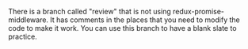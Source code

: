 There is a branch called "review" that is not using redux-promise-middleware. It has comments in the places that you need to modify the code to make it work. You can use this branch to have a blank slate to practice.